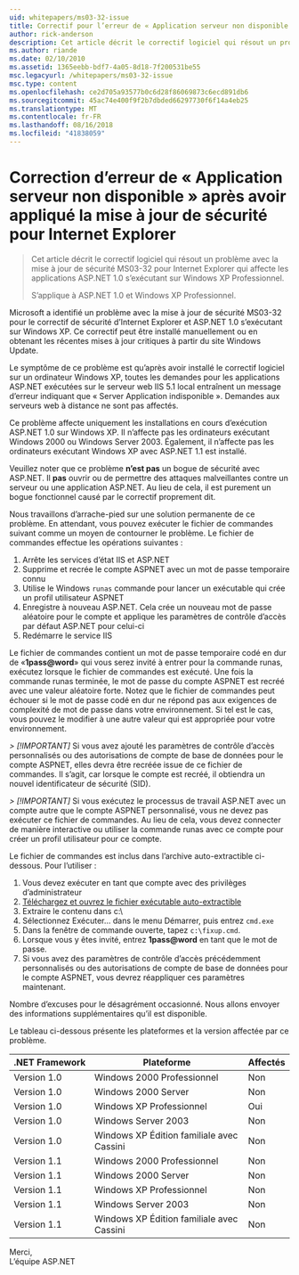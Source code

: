 ```yaml
---
uid: whitepapers/ms03-32-issue
title: Correctif pour l’erreur de « Application serveur non disponible » après avoir appliqué la mise à jour de sécurité pour Internet Explorer | Microsoft Docs
author: rick-anderson
description: Cet article décrit le correctif logiciel qui résout un problème avec la mise à jour de sécurité MS03-32 pour Internet Explorer qui affecte les applications ASP.NET 1.0 en cours d’exécution sur Wi...
ms.author: riande
ms.date: 02/10/2010
ms.assetid: 1365eebb-bdf7-4a05-8d18-7f200531be55
msc.legacyurl: /whitepapers/ms03-32-issue
msc.type: content
ms.openlocfilehash: ce2d705a93577b0c6d28f86069873c6ecd891db6
ms.sourcegitcommit: 45ac74e400f9f2b7dbded66297730f6f14a4eb25
ms.translationtype: MT
ms.contentlocale: fr-FR
ms.lasthandoff: 08/16/2018
ms.locfileid: "41838059"
---
```

<a name="fix-for-server-application-unavailable-error-after-applying-security-update-for-ie"></a>Correction d’erreur de « Application serveur non disponible » après avoir appliqué la mise à jour de sécurité pour Internet Explorer
====================
> Cet article décrit le correctif logiciel qui résout un problème avec la mise à jour de sécurité MS03-32 pour Internet Explorer qui affecte les applications ASP.NET 1.0 s’exécutant sur Windows XP Professionnel.
> 
> S’applique à ASP.NET 1.0 et Windows XP Professionnel.


Microsoft a identifié un problème avec la mise à jour de sécurité MS03-32 pour le correctif de sécurité d’Internet Explorer et ASP.NET 1.0 s’exécutant sur Windows XP. Ce correctif peut être installé manuellement ou en obtenant les récentes mises à jour critiques à partir du site Windows Update.

Le symptôme de ce problème est qu’après avoir installé le correctif logiciel sur un ordinateur Windows XP, toutes les demandes pour les applications ASP.NET exécutées sur le serveur web IIS 5.1 local entraînent un message d’erreur indiquant que « Server Application indisponible ». Demandes aux serveurs web à distance ne sont pas affectés.

Ce problème affecte uniquement les installations en cours d’exécution ASP.NET 1.0 sur Windows XP. Il n’affecte pas les ordinateurs exécutant Windows 2000 ou Windows Server 2003. Également, il n’affecte pas les ordinateurs exécutant Windows XP avec ASP.NET 1.1 est installé.

Veuillez noter que ce problème **n’est pas** un bogue de sécurité avec ASP.NET. Il **pas** ouvrir ou de permettre des attaques malveillantes contre un serveur ou une application ASP.NET. Au lieu de cela, il est purement un bogue fonctionnel causé par le correctif proprement dit.

Nous travaillons d’arrache-pied sur une solution permanente de ce problème. En attendant, vous pouvez exécuter le fichier de commandes suivant comme un moyen de contourner le problème. Le fichier de commandes effectue les opérations suivantes :

1. Arrête les services d’état IIS et ASP.NET
2. Supprime et recrée le compte ASPNET avec un mot de passe temporaire connu
3. Utilise le Windows `runas` commande pour lancer un exécutable qui crée un profil utilisateur ASPNET
4. Enregistre à nouveau ASP.NET. Cela crée un nouveau mot de passe aléatoire pour le compte et applique les paramètres de contrôle d’accès par défaut ASP.NET pour celui-ci
5. Redémarre le service IIS

Le fichier de commandes contient un mot de passe temporaire codé en dur de «<strong>1pass@word</strong>» qui vous serez invité à entrer pour la commande runas, exécutez lorsque le fichier de commandes est exécuté. Une fois la commande runas terminée, le mot de passe du compte ASPNET est recréé avec une valeur aléatoire forte. Notez que le fichier de commandes peut échouer si le mot de passe codé en dur ne répond pas aux exigences de complexité de mot de passe dans votre environnement. Si tel est le cas, vous pouvez le modifier à une autre valeur qui est appropriée pour votre environnement.

*> [!IMPORTANT]* Si vous avez ajouté les paramètres de contrôle d’accès personnalisés ou des autorisations de compte de base de données pour le compte ASPNET, elles devra être recréée issue de ce fichier de commandes. Il s’agit, car lorsque le compte est recréé, il obtiendra un nouvel identificateur de sécurité (SID).

*> [!IMPORTANT]* Si vous exécutez le processus de travail ASP.NET avec un compte autre que le compte ASPNET personnalisé, vous ne devez pas exécuter ce fichier de commandes. Au lieu de cela, vous devez connecter de manière interactive ou utiliser la commande runas avec ce compte pour créer un profil utilisateur pour ce compte.

Le fichier de commandes est inclus dans l’archive auto-extractible ci-dessous. Pour l’utiliser :

1. Vous devez exécuter en tant que compte avec des privilèges d’administrateur
2. [Téléchargez et ouvrez le fichier exécutable auto-extractible](ms03-32-issue/_static/fixup1.exe)
3. Extraire le contenu dans c:\
4. Sélectionnez Exécuter... dans le menu Démarrer, puis entrez `cmd.exe`
5. Dans la fenêtre de commande ouverte, tapez `c:\fixup.cmd`.
6. Lorsque vous y êtes invité, entrez <strong>1pass@word</strong> en tant que le mot de passe.
7. Si vous avez des paramètres de contrôle d’accès précédemment personnalisés ou des autorisations de compte de base de données pour le compte ASPNET, vous devrez réappliquer ces paramètres maintenant.

Nombre d’excuses pour le désagrément occasionné. Nous allons envoyer des informations supplémentaires qu’il est disponible.

Le tableau ci-dessous présente les plateformes et la version affectée par ce problème.

| .NET Framework | Plateforme | Affectés |
| --- | --- | --- |
| Version 1.0 | Windows 2000 Professionnel | Non |
| Version 1.0 | Windows 2000 Server | Non |
| Version 1.0 | Windows XP Professionnel | Oui |
| Version 1.0 | Windows Server 2003 | Non |
| Version 1.0 | Windows XP Édition familiale avec Cassini | Non |
| Version 1.1 | Windows 2000 Professionnel | Non |
| Version 1.1 | Windows 2000 Server | Non |
| Version 1.1 | Windows XP Professionnel | Non |
| Version 1.1 | Windows Server 2003 | Non |
| Version 1.1 | Windows XP Édition familiale avec Cassini | Non |

Merci,   
 L’équipe ASP.NET
